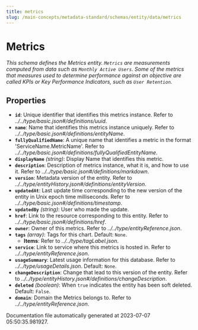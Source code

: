 ```yaml
---
title: metrics
slug: /main-concepts/metadata-standard/schemas/entity/data/metrics
---
```


# Metrics

*This schema defines the Metrics entity. `Metrics` are measurements computed from data such as `Monthly Active Users`. Some of the metrics that measures used to determine performance against an objective are called KPIs or Key Performance Indicators, such as `User Retention`.*

## Properties

- **`id`**: Unique identifier that identifies this metrics instance. Refer to *../../type/basic.json#/definitions/uuid*.
- **`name`**: Name that identifies this metrics instance uniquely. Refer to *../../type/basic.json#/definitions/entityName*.
- **`fullyQualifiedName`**: A unique name that identifies a metric in the format 'ServiceName.MetricName'. Refer to *../../type/basic.json#/definitions/fullyQualifiedEntityName*.
- **`displayName`** *(string)*: Display Name that identifies this metric.
- **`description`**: Description of metrics instance, what it is, and how to use it. Refer to *../../type/basic.json#/definitions/markdown*.
- **`version`**: Metadata version of the entity. Refer to *../../type/entityHistory.json#/definitions/entityVersion*.
- **`updatedAt`**: Last update time corresponding to the new version of the entity in Unix epoch time milliseconds. Refer to *../../type/basic.json#/definitions/timestamp*.
- **`updatedBy`** *(string)*: User who made the update.
- **`href`**: Link to the resource corresponding to this entity. Refer to *../../type/basic.json#/definitions/href*.
- **`owner`**: Owner of this metrics. Refer to *../../type/entityReference.json*.
- **`tags`** *(array)*: Tags for this chart. Default: `None`.
  - **Items**: Refer to *../../type/tagLabel.json*.
- **`service`**: Link to service where this metrics is hosted in. Refer to *../../type/entityReference.json*.
- **`usageSummary`**: Latest usage information for this database. Refer to *../../type/usageDetails.json*. Default: `None`.
- **`changeDescription`**: Change that lead to this version of the entity. Refer to *../../type/entityHistory.json#/definitions/changeDescription*.
- **`deleted`** *(boolean)*: When `true` indicates the entity has been soft deleted. Default: `False`.
- **`domain`**: Domain the Metrics belongs to. Refer to *../../type/entityReference.json*.


Documentation file automatically generated at 2023-07-07 05:50:35.981927.
